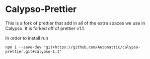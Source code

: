 # Calypso-Prettier

This is a fork of prettier that add in all of the extra spaces we use in Calypso.
It is forked off of prettier v1.1.

In order to install run
```
npm i --save-dev "git+https://github.com/Automattic/calypso-prettier.git#calypso-1.1"
```
